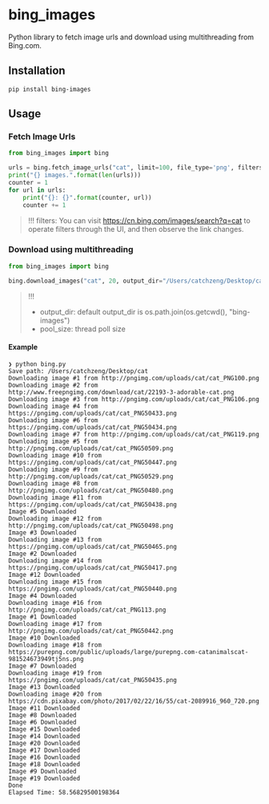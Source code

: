 # bing_images

Python library to fetch image urls and download using multithreading from Bing.com.

## Installation

```shell
pip install bing-images
```

## Usage

### Fetch Image Urls

```py
from bing_images import bing

urls = bing.fetch_image_urls("cat", limit=100, file_type='png', filters='+filterui:aspect-square+filterui:color2-bw')
print("{} images.".format(len(urls)))
counter = 1
for url in urls:
    print("{}: {}".format(counter, url))
    counter += 1
```

> !!! filters: You can visit <https://cn.bing.com/images/search?q=cat> to operate filters through the UI, and then observe the link changes.

### Download using multithreading

```py
from bing_images import bing

bing.download_images("cat", 20, output_dir="/Users/catchzeng/Desktop/cat",pool_size=10, file_type="png", force_replace=True)
```

> !!! 
> - output_dir: default output_dir is os.path.join(os.getcwd(), "bing-images")
> - pool_size: thread poll size

#### Example

```shell
❯ python bing.py
Save path: /Users/catchzeng/Desktop/cat
Downloading image #1 from http://pngimg.com/uploads/cat/cat_PNG100.png
Downloading image #2 from http://www.freepngimg.com/download/cat/22193-3-adorable-cat.png
Downloading image #3 from http://pngimg.com/uploads/cat/cat_PNG106.png
Downloading image #4 from https://pngimg.com/uploads/cat/cat_PNG50433.png
Downloading image #6 from https://pngimg.com/uploads/cat/cat_PNG50434.png
Downloading image #7 from http://pngimg.com/uploads/cat/cat_PNG119.png
Downloading image #5 from http://pngimg.com/uploads/cat/cat_PNG50509.png
Downloading image #10 from https://pngimg.com/uploads/cat/cat_PNG50447.png
Downloading image #9 from http://pngimg.com/uploads/cat/cat_PNG50529.png
Downloading image #8 from http://pngimg.com/uploads/cat/cat_PNG50480.png
Downloading image #11 from https://pngimg.com/uploads/cat/cat_PNG50438.png
Image #5 Downloaded
Downloading image #12 from http://pngimg.com/uploads/cat/cat_PNG50498.png
Image #3 Downloaded
Downloading image #13 from https://pngimg.com/uploads/cat/cat_PNG50465.png
Image #2 Downloaded
Downloading image #14 from https://pngimg.com/uploads/cat/cat_PNG50417.png
Image #12 Downloaded
Downloading image #15 from https://pngimg.com/uploads/cat/cat_PNG50440.png
Image #4 Downloaded
Downloading image #16 from http://pngimg.com/uploads/cat/cat_PNG113.png
Image #1 Downloaded
Downloading image #17 from http://pngimg.com/uploads/cat/cat_PNG50442.png
Image #10 Downloaded
Downloading image #18 from https://purepng.com/public/uploads/large/purepng.com-catanimalscat-981524673949tj5ns.png
Image #7 Downloaded
Downloading image #19 from https://pngimg.com/uploads/cat/cat_PNG50435.png
Image #13 Downloaded
Downloading image #20 from https://cdn.pixabay.com/photo/2017/02/22/16/55/cat-2089916_960_720.png
Image #11 Downloaded
Image #8 Downloaded
Image #6 Downloaded
Image #15 Downloaded
Image #14 Downloaded
Image #20 Downloaded
Image #17 Downloaded
Image #16 Downloaded
Image #18 Downloaded
Image #9 Downloaded
Image #19 Downloaded
Done
Elapsed Time: 58.56829500198364
```
